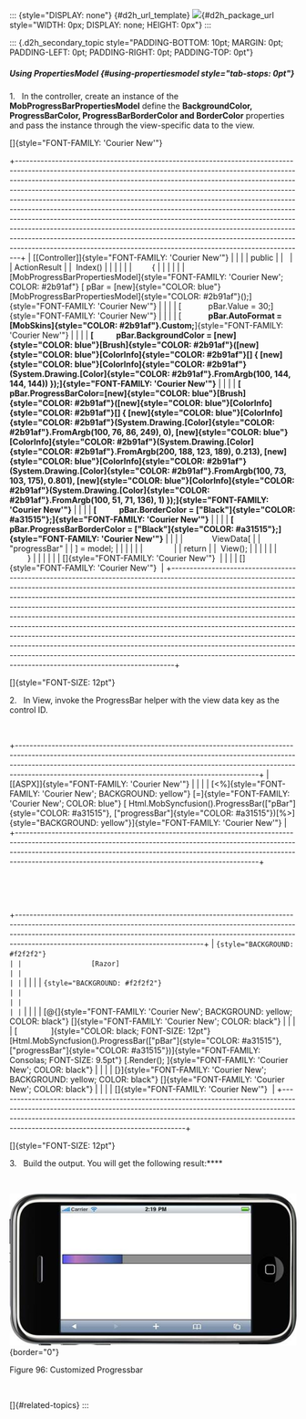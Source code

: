 ::: {style="DISPLAY: none"}
[](ms-xhelp:///?Id=d2h_url_template){#d2h_url_template} ![](!package_url!){#d2h_package_url style="WIDTH: 0px; DISPLAY: none; HEIGHT: 0px"}
:::

::: {.d2h_secondary_topic style="PADDING-BOTTOM: 10pt; MARGIN: 0pt; PADDING-LEFT: 0pt; PADDING-RIGHT: 0pt; PADDING-TOP: 0pt"}
##### Using PropertiesModel {#using-propertiesmodel style="tab-stops: 0pt"}

1.   In the controller, create an instance of the **MobProgressBarPropertiesModel** define the **BackgroundColor, ProgressBarColor, ProgressBarBorderColor and BorderColor** properties and pass the instance through the view-specific data to the view.

[]{style="FONT-FAMILY: 'Courier New'"} 

+-------------------------------------------------------------------------------------------------------------------------------------------------------------------------------------------------------------------------------------------------------------------------------------------------------------------------------------------------------------------------------------------------------------------------------------------------------------------------------------------------------------------------------------------------------------------------------------------------------------------------------------------------------------------------------------------------------------------------------------------------------------------------------------------------------------+
| [\[Controller\]]{style="FONT-FAMILY: 'Courier New'"}                                                                                                                                                                                                                                                                                                                                                                                                                                                                                                                                                                                                                                                                                                                                                        |
|                                                                                                                                                                                                                                                                                                                                                                                                                                                                                                                                                                                                                                                                                                                                                                                                             |
|                     public                                                                                                                                                                                                                                                                                                                                                                                                                                                                                                                                                                                                                                                                                                                                                                                  |
|                                                                                                                                                                                                                                                                                                                                                                                                                                                                                                                                                                                                                                                                                                                                                                                                             |
|                     ActionResult                                                                                                                                                                                                                                                                                                                                                                                                                                                                                                                                                                                                                                                                                                                                                                            |
|                      Index()                                                                                                                                                                                                                                                                                                                                                                                                                                                                                                                                                                                                                                                                                                                                                                                |
|                                                                                                                                                                                                                                                                                                                                                                                                                                                                                                                                                                                                                                                                                                                                                                                                             |
|                                                                                                                                                                                                                                                                                                                                                                                                                                                                                                                                                                                                                                                                                                                                                                                                             |
|                             {                                                                                                                                                                                                                                                                                                                                                                                                                                                                                                                                                                                                                                                                                                                                                                               |
|                                                                                                                                                                                                                                                                                                                                                                                                                                                                                                                                                                                                                                                                                                                                                                                                             |
|                                                                                                                                                                                                                                                                                                                                                                                                                                                                                                                                                                                                                                                                                                                                                                                                             |
| [MobProgressBarPropertiesModel]{style="FONT-FAMILY: 'Courier New'; COLOR: #2b91af"} [ pBar = [new]{style="COLOR: blue"}[MobProgressBarPropertiesModel]{style="COLOR: #2b91af"}();]{style="FONT-FAMILY: 'Courier New'"}                                                                                                                                                                                                                                                                                                                                                                                                                                                                                                                                                                                      |
|                                                                                                                                                                                                                                                                                                                                                                                                                                                                                                                                                                                                                                                                                                                                                                                                             |
| [            pBar.Value = 30;]{style="FONT-FAMILY: 'Courier New'"}                                                                                                                                                                                                                                                                                                                                                                                                                                                                                                                                                                                                                                                                                                                                          |
|                                                                                                                                                                                                                                                                                                                                                                                                                                                                                                                                                                                                                                                                                                                                                                                                             |
| [            **pBar.AutoFormat = [MobSkins]{style="COLOR: #2b91af"}.Custom;**]{style="FONT-FAMILY: 'Courier New'"}                                                                                                                                                                                                                                                                                                                                                                                                                                                                                                                                                                                                                                                                                          |
|                                                                                                                                                                                                                                                                                                                                                                                                                                                                                                                                                                                                                                                                                                                                                                                                             |
| **[            pBar.BackgroundColor = [new]{style="COLOR: blue"}[Brush]{style="COLOR: #2b91af"}([new]{style="COLOR: blue"}[ColorInfo]{style="COLOR: #2b91af"}\[\] { [new]{style="COLOR: blue"}[ColorInfo]{style="COLOR: #2b91af"}(System.Drawing.[Color]{style="COLOR: #2b91af"}.FromArgb(100, 144, 144, 144)) });]{style="FONT-FAMILY: 'Courier New'"}**                                                                                                                                                                                                                                                                                                                                                                                                                                                   |
|                                                                                                                                                                                                                                                                                                                                                                                                                                                                                                                                                                                                                                                                                                                                                                                                             |
| **[            pBar.ProgressBarColor=[new]{style="COLOR: blue"}[Brush]{style="COLOR: #2b91af"}([new]{style="COLOR: blue"}[ColorInfo]{style="COLOR: #2b91af"}\[\] { [new]{style="COLOR: blue"}[ColorInfo]{style="COLOR: #2b91af"}(System.Drawing.[Color]{style="COLOR: #2b91af"}.FromArgb(100, 76, 86, 249), 0), [new]{style="COLOR: blue"}[ColorInfo]{style="COLOR: #2b91af"}(System.Drawing.[Color]{style="COLOR: #2b91af"}.FromArgb(200, 188, 123, 189), 0.213), [new]{style="COLOR: blue"}[ColorInfo]{style="COLOR: #2b91af"}(System.Drawing.[Color]{style="COLOR: #2b91af"}.FromArgb(100, 73, 103, 175), 0.801), [new]{style="COLOR: blue"}[ColorInfo]{style="COLOR: #2b91af"}(System.Drawing.[Color]{style="COLOR: #2b91af"}.FromArgb(100, 51, 71, 136), 1) });]{style="FONT-FAMILY: 'Courier New'"}** |
|                                                                                                                                                                                                                                                                                                                                                                                                                                                                                                                                                                                                                                                                                                                                                                                                             |
| **[            pBar.BorderColor = [\"Black\"]{style="COLOR: #a31515"};]{style="FONT-FAMILY: 'Courier New'"}**                                                                                                                                                                                                                                                                                                                                                                                                                                                                                                                                                                                                                                                                                               |
|                                                                                                                                                                                                                                                                                                                                                                                                                                                                                                                                                                                                                                                                                                                                                                                                             |
| **[            pBar.ProgressBarBorderColor = [\"Black\"]{style="COLOR: #a31515"};]{style="FONT-FAMILY: 'Courier New'"}**                                                                                                                                                                                                                                                                                                                                                                                                                                                                                                                                                                                                                                                                                    |
|                                                                                                                                                                                                                                                                                                                                                                                                                                                                                                                                                                                                                                                                                                                                                                                                             |
|                                 ViewData[                                                                                                                                                                                                                                                                                                                                                                                                                                                                                                                                                                                                                                                                                                                                                                   |
|                     "progressBar"                                                                                                                                                                                                                                                                                                                                                                                                                                                                                                                                                                                                                                                                                                                                                                           |
|                     ] = model;                                                                                                                                                                                                                                                                                                                                                                                                                                                                                                                                                                                                                                                                                                                                                                              |
|                                                                                                                                                                                                                                                                                                                                                                                                                                                                                                                                                                                                                                                                                                                                                                                                             |
|                                                                                                                                                                                                                                                                                                                                                                                                                                                                                                                                                                                                                                                                                                                                                                                                             |
|                                                                                                                                                                                                                                                                                                                                                                                                                                                                                                                                                                                                                                                                                                                                                                                                             |
|                     return                                                                                                                                                                                                                                                                                                                                                                                                                                                                                                                                                                                                                                                                                                                                                                                  |
|                      View();                                                                                                                                                                                                                                                                                                                                                                                                                                                                                                                                                                                                                                                                                                                                                                                |
|                                                                                                                                                                                                                                                                                                                                                                                                                                                                                                                                                                                                                                                                                                                                                                                                             |
|                                                                                                                                                                                                                                                                                                                                                                                                                                                                                                                                                                                                                                                                                                                                                                                                             |
|                             }                                                                                                                                                                                                                                                                                                                                                                                                                                                                                                                                                                                                                                                                                                                                                                               |
|                                                                                                                                                                                                                                                                                                                                                                                                                                                                                                                                                                                                                                                                                                                                                                                                             |
|                                                                                                                                                                                                                                                                                                                                                                                                                                                                                                                                                                                                                                                                                                                                                                                                             |
| []{style="FONT-FAMILY: 'Courier New'"}                                                                                                                                                                                                                                                                                                                                                                                                                                                                                                                                                                                                                                                                                                                                                                      |
|                                                                                                                                                                                                                                                                                                                                                                                                                                                                                                                                                                                                                                                                                                                                                                                                             |
| []{style="FONT-FAMILY: 'Courier New'"}                                                                                                                                                                                                                                                                                                                                                                                                                                                                                                                                                                                                                                                                                                                                                                      |
+-------------------------------------------------------------------------------------------------------------------------------------------------------------------------------------------------------------------------------------------------------------------------------------------------------------------------------------------------------------------------------------------------------------------------------------------------------------------------------------------------------------------------------------------------------------------------------------------------------------------------------------------------------------------------------------------------------------------------------------------------------------------------------------------------------------+

[]{style="FONT-SIZE: 12pt"} 

2.   In View, invoke the ProgressBar helper with the view data key as the control ID.

 

+------------------------------------------------------------------------------------------------------------------------------------------------------------------------------------------------------------------------------------------------------------------------------------------------------------+
| [\[ASPX\]]{style="FONT-FAMILY: 'Courier New'"}                                                                                                                                                                                                                                                             |
|                                                                                                                                                                                                                                                                                                            |
| [\<%]{style="FONT-FAMILY: 'Courier New'; BACKGROUND: yellow"} [=]{style="FONT-FAMILY: 'Courier New'; COLOR: blue"} [ Html.MobSyncfusion().ProgressBar([\"pBar\"]{style="COLOR: #a31515"}, [\"progressBar\"]{style="COLOR: #a31515"})[%\>]{style="BACKGROUND: yellow"}]{style="FONT-FAMILY: 'Courier New'"} |
+------------------------------------------------------------------------------------------------------------------------------------------------------------------------------------------------------------------------------------------------------------------------------------------------------------+

 

 

+---------------------------------------------------------------------------------------------------------------------------------------------------------------------------------------------------------------------------------------------------------------------------------------------+
| ``` {style="BACKGROUND: #f2f2f2"}                                                                                                                                                                                                                                                           |
|                 [Razor]                                                                                                                                                                                                                                                                     |
|                                                                                                                                                                                                                                                                                             |
| ```                                                                                                                                                                                                                                                                                         |
|                                                                                                                                                                                                                                                                                             |
| ``` {style="BACKGROUND: #f2f2f2"}                                                                                                                                                                                                                                                           |
|                                                                                                                                                                                                                                                                                             |
|                                                                                                                                                                                                                                                                                             |
| ```                                                                                                                                                                                                                                                                                         |
|                                                                                                                                                                                                                                                                                             |
| [\@{]{style="FONT-FAMILY: 'Courier New'; BACKGROUND: yellow; COLOR: black"} []{style="FONT-FAMILY: 'Courier New'; COLOR: black"}                                                                                                                                                            |
|                                                                                                                                                                                                                                                                                             |
| [               ]{style="COLOR: black; FONT-SIZE: 12pt"} [Html.MobSyncfusion().ProgressBar([\"pBar\"]{style="COLOR: #a31515"}, [\"progressBar\"]{style="COLOR: #a31515"})]{style="FONT-FAMILY: Consolas; FONT-SIZE: 9.5pt"} [.Render(); ]{style="FONT-FAMILY: 'Courier New'; COLOR: black"} |
|                                                                                                                                                                                                                                                                                             |
| [}]{style="FONT-FAMILY: 'Courier New'; BACKGROUND: yellow; COLOR: black"} []{style="FONT-FAMILY: 'Courier New'; COLOR: black"}                                                                                                                                                              |
|                                                                                                                                                                                                                                                                                             |
| []{style="FONT-FAMILY: 'Courier New'"}                                                                                                                                                                                                                                                      |
+---------------------------------------------------------------------------------------------------------------------------------------------------------------------------------------------------------------------------------------------------------------------------------------------+

[]{style="FONT-SIZE: 12pt"} 

3.   Build the output. You will get the following result:****

 

![Description: C:\\Users\\krishnarajd\\Desktop\\cuspb.png](ImagesExt/image103_180.jpg){border="0"}

Figure 96: Customized Progressbar

 

[]{#related-topics}
:::
